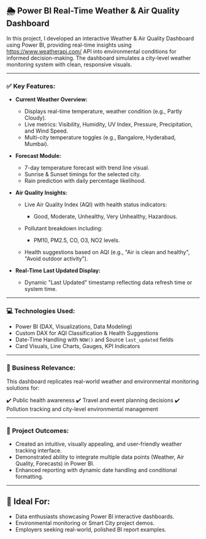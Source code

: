 ## 🌦️ Power BI Real-Time Weather & Air Quality Dashboard

In this project, I developed an interactive Weather & Air Quality Dashboard using Power BI, providing real-time insights using https://www.weatherapi.com/ API into environmental conditions for informed decision-making. The dashboard simulates a city-level weather monitoring system with clean, responsive visuals.

---

### ✅ **Key Features:**

* **Current Weather Overview:**

  * Displays real-time temperature, weather condition (e.g., Partly Cloudy).
  * Live metrics: Visibility, Humidity, UV Index, Pressure, Precipitation, and Wind Speed.
  * Multi-city temperature toggles (e.g., Bangalore, Hyderabad, Mumbai).

* **Forecast Module:**

  * 7-day temperature forecast with trend line visual.
  * Sunrise & Sunset timings for the selected city.
  * Rain prediction with daily percentage likelihood.

* **Air Quality Insights:**

  * Live Air Quality Index (AQI) with health status indicators:

    * Good, Moderate, Unhealthy, Very Unhealthy, Hazardous.
  * Pollutant breakdown including:

    * PM10, PM2.5, CO, O3, NO2 levels.
  * Health suggestions based on AQI (e.g., "Air is clean and healthy", "Avoid outdoor activity").

* **Real-Time Last Updated Display:**

  * Dynamic "Last Updated" timestamp reflecting data refresh time or system time.

---

### 💻 **Technologies Used:**

* Power BI (DAX, Visualizations, Data Modeling)
* Custom DAX for AQI Classification & Health Suggestions
* Date-Time Handling with `NOW()` and Source `last_updated` fields
* Card Visuals, Line Charts, Gauges, KPI Indicators

---

### 🎯 **Business Relevance:**

This dashboard replicates real-world weather and environmental monitoring solutions for:

✔️ Public health awareness
✔️ Travel and event planning decisions
✔️ Pollution tracking and city-level environmental management

---

### 🚀 **Project Outcomes:**

* Created an intuitive, visually appealing, and user-friendly weather tracking interface.
* Demonstrated ability to integrate multiple data points (Weather, Air Quality, Forecasts) in Power BI.
* Enhanced reporting with dynamic date handling and conditional formatting.

---

## 📌 Ideal For:

* Data enthusiasts showcasing Power BI interactive dashboards.
* Environmental monitoring or Smart City project demos.
* Employers seeking real-world, polished BI report examples.
